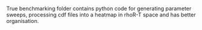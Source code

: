True benchmarking folder contains python code for generating parameter sweeps, processing cdf files into a heatmap in rhoR-T space and has better organisation.
